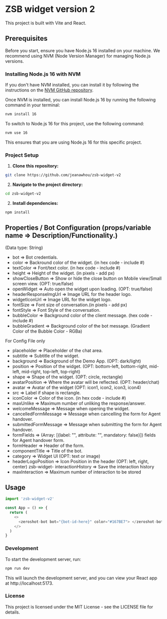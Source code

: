 # ZSB widget version 2

This project is built with Vite and React.

## Prerequisites

Before you start, ensure you have Node.js 16 installed on your machine. We recommend using NVM (Node Version Manager) for managing Node.js versions.

### Installing Node.js 16 with NVM

If you don't have NVM installed, you can install it by following the instructions on the [NVM GitHub repository](https://github.com/nvm-sh/nvm).

Once NVM is installed, you can install Node.js 16 by running the following command in your terminal:

```bash
nvm install 16
```

To switch to Node.js 16 for this project, use the following command:

```bash
nvm use 16
```

This ensures that you are using Node.js 16 for this specific project.

### Project Setup

1. **Clone this repository:**
```bash
git clone https://github.com/jeanawhou/zsb-widget-v2
```

2. **Navigate to the project directory:**
```bash
cd zsb-widget-v2
```

2. **Install dependencies:**
```bash
npm install
```

## Properties / Bot Configuration (props/variable name => Description/Functionality.)
(Data type: String)


- bot => Bot credentials.
- color => Backround color of the widget. (in hex code - include #)
- textColor => Font/text color. (in hex code - include #)
- height => Height of the widget. (in pixels - add px)
- showCloseButton => Show or hide the close button on Mobile view/Small screen view. (OPT: true/false)
- openWidget => Auto open the widget upon loading. (OPT: true/false)
- headerResponseImgUrl => Image URL for the header logo.
- widgetIconUrl => Image URL for the widget logo.
- fontSize => Font size of conversation.(in pixels - add px)
- fontStyle => Font Style of the conversation.
- bubbleColor => Background color of the client message. (hex code - include #)
- bubbleGradient => Background color of the bot message. (Gradient Color of the Bubble Color - RGBa)

For Config File only

- placeholder => Placeholder of the chat area.
- subtitle => Subtitle of the widget.
- background => Background of the Demo App. (OPT: dark/light)
- position => Position of the widget. (OPT: bottom-left, bottom-right, mid-left, mid-right, top-left, top-right)
- shape => Shape of the widget. (OPT: circle, rectangle)
- avatarPosition => Where the avatar will be reflected. (OPT: header/chat)
- avatar => Avatar of the widget (OPT: icon1, icon2, icon3, icon4)
- src => Label if shape is rectangle.
- iconColor => Color of the icon. (in hex code - include #)
- maxUnlike => Maximum number of unliking the response/answer.
- welcomeMessage => Message when opening the widget.
- cancelledFormMessage => Message when cancelling the form for Agent handover.
- submittedFormMessage => Message when submitting the form for Agent handover.
- formFields => (Array: [{label: "", attribute: "", mandatory: false}]) fields for Agent handover form.
- formHeader => Header of the form.
- componentTitle => Title of the bot.
- category => Widget UI (OPT: text or image)
- headerLogoPosition => Icon Position in the header (OPT: left, right, center)
zsb-widget- interactionHistory => Save the interaction history
- maxInteraction => Maximum number of interaction to be stored

## Usage
```js
import 'zsb-widget-v2'

const App = () => {
  return (
    <>
      <zeroshot-bot bot="{bot-id-here}" color="#167BE7"> </zeroshot-bot>
    </>
  )
}

```

### Development
To start the development server, run:
```bash
npm run dev
```
This will launch the development server, and you can view your React app at http://localhost:5173.

### License
This project is licensed under the MIT License - see the LICENSE file for details.